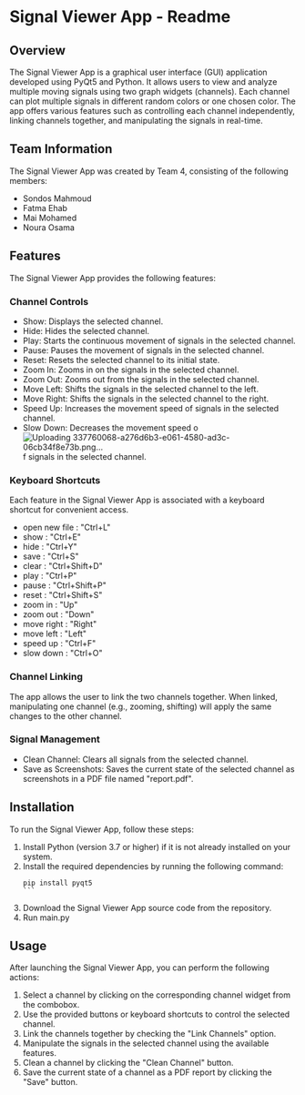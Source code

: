 # Signal Viewer App - Readme

## Overview
The Signal Viewer App is a graphical user interface (GUI) application developed using PyQt5 and Python. It allows users to view and analyze multiple moving signals using two graph widgets (channels). Each channel can plot multiple signals in different random colors or one chosen color. The app offers various features such as controlling each channel independently, linking channels together, and manipulating the signals in real-time.

## Team Information
The Signal Viewer App was created by Team 4, consisting of the following members:
- Sondos Mahmoud
- Fatma Ehab
- Mai Mohamed
- Noura Osama

## Features
The Signal Viewer App provides the following features:

### Channel Controls
- Show: Displays the selected channel.
- Hide: Hides the selected channel.
- Play: Starts the continuous movement of signals in the selected channel.
- Pause: Pauses the movement of signals in the selected channel.
- Reset: Resets the selected channel to its initial state.
- Zoom In: Zooms in on the signals in the selected channel.
- Zoom Out: Zooms out from the signals in the selected channel.
- Move Left: Shifts the signals in the selected channel to the left.
- Move Right: Shifts the signals in the selected channel to the right.
- Speed Up: Increases the movement speed of signals in the selected channel.
- Slow Down: Decreases the movement speed o![Uploading 337760068-a276d6b3-e061-4580-ad3c-06cb34f8e73b.png…]()
f signals in the selected channel.


### Keyboard Shortcuts
Each feature in the Signal Viewer App is associated with a keyboard shortcut for convenient access.
- open new file : "Ctrl+L"
- show : "Ctrl+E"
- hide :  "Ctrl+Y"
- save :  "Ctrl+S"
- clear : "Ctrl+Shift+D"
- play : "Ctrl+P"
- pause : "Ctrl+Shift+P"
- reset : "Ctrl+Shift+S"
- zoom in : "Up"
- zoom out : "Down"
- move right : "Right"
- move left : "Left"
- speed up : "Ctrl+F"
- slow down : "Ctrl+O"
### Channel Linking
The app allows the user to link the two channels together. When linked, manipulating one channel (e.g., zooming, shifting) will apply the same changes to the other channel.

### Signal Management
- Clean Channel: Clears all signals from the selected channel.
- Save as Screenshots: Saves the current state of the selected channel as screenshots in a PDF file named "report.pdf".

## Installation
To run the Signal Viewer App, follow these steps:

1. Install Python (version 3.7 or higher) if it is not already installed on your system.
2. Install the required dependencies by running the following command:
   ````shell
   pip install pyqt5
   ```
3. Download the Signal Viewer App source code from the repository.
4. Run main.py

## Usage
After launching the Signal Viewer App, you can perform the following actions:

1. Select a channel by clicking on the corresponding channel widget from the combobox.
2. Use the provided buttons or keyboard shortcuts to control the selected channel.
3. Link the channels together by checking the "Link Channels" option.
4. Manipulate the signals in the selected channel using the available features.
5. Clean a channel by clicking the "Clean Channel" button.
6. Save the current state of a channel as a PDF report by clicking the "Save" button.

